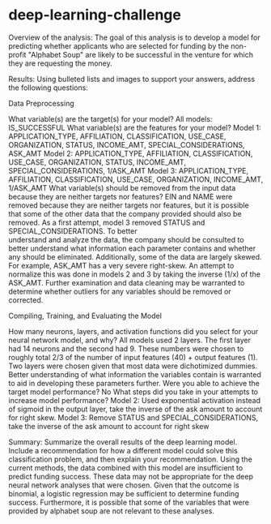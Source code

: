 # deep-learning-challenge

Overview of the analysis: The goal of this analysis is to develop a model for predicting whether applicants who are selected for funding by the non-profit "Alphabet Soup" are likely to be successful in the venture for which they are requesting the money. 

Results: Using bulleted lists and images to support your answers, address the following questions:

Data Preprocessing

What variable(s) are the target(s) for your model?
  All models: IS_SUCCESSFUL
What variable(s) are the features for your model?
  Model 1: APPLICATION_TYPE, AFFILIATION, CLASSIFICATION, USE_CASE, ORGANIZATION, STATUS, INCOME_AMT, SPECIAL_CONSIDERATIONS, ASK_AMT
  Model 2: APPLICATION_TYPE, AFFILIATION, CLASSIFICATION, USE_CASE, ORGANIZATION, STATUS, INCOME_AMT, SPECIAL_CONSIDERATIONS, 1/ASK_AMT
  Model 3: APPLICATION_TYPE, AFFILIATION, CLASSIFICATION, USE_CASE, ORGANIZATION, INCOME_AMT, 1/ASK_AMT
What variable(s) should be removed from the input data because they are neither targets nor features?
  EIN and NAME were removed because they are neither targets nor features, but it is possible that some of the other data that the company provided should also be removed. As a first attempt, model 3 removed STATUS and SPECIAL_CONSIDERATIONS. To better   
  understand and analyze the data, the company should be consulted to better understand what information each parameter contains and whether any should be eliminated. Additionally, some of the data are largely skewed. For example, ASK_AMT has a very severe 
  right-skew. An attempt to normalize this was done in models 2 and 3 by taking the inverse (1/x) of the ASK_AMT. Further examination and data cleaning may be warranted to determine whether outliers for any variables should be removed or corrected. 

Compiling, Training, and Evaluating the Model

How many neurons, layers, and activation functions did you select for your neural network model, and why?
  All models used 2 layers. The first layer had 14 neurons and the second had 9. These numbers were chosen to roughly total 2/3 of the number of input features (40) + output features (1). Two layers were chosen given that most data were dichotimized dummies. Better understanding of what information the variables contain is warranted to aid in developing these parameters further. 
Were you able to achieve the target model performance? 
No
What steps did you take in your attempts to increase model performance?
  Model 2: Used exponential activation instead of sigmoid in the output layer, take the inverse of the ask amount to account for right skew.
  Model 3: Remove STATUS and SPECIAL_CONSIDERATIONS, take the inverse of the ask amount to account for right skew

Summary: Summarize the overall results of the deep learning model. Include a recommendation for how a different model could solve this classification problem, and then explain your recommendation.
Using the current methods, the data combined with this model are insufficient to predict funding success. These data may not be appropriate for the deep neural network analyses that were chosen. Given that the outcome is binomial, a logistic regression may be sufficient to determine funding success. Furthermore, it is possible that some of the variables that were provided by alphabet soup are not relevant to these analyses. 
